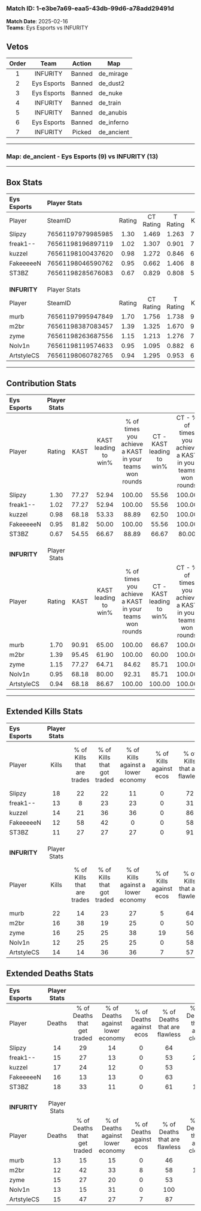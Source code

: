 ### Match ID: 1-e3be7a69-eaa5-43db-99d6-a78add29491d  
**Match Date**: 2025-02-16  
**Teams**: Eys Esports vs INFURITY  

## Vetos  

| Order | Team | Action | Map |
| :---: | :--: | :----: | --- |
| 1 | INFURITY | Banned | de_mirage |
| 2 | Eys Esports | Banned | de_dust2 |
| 3 | Eys Esports | Banned | de_nuke |
| 4 | INFURITY | Banned | de_train |
| 5 | INFURITY | Banned | de_anubis |
| 6 | Eys Esports | Banned | de_inferno |
| 7 | INFURITY | Picked | de_ancient |

---  

### **Map**: de_ancient - Eys Esports (9) vs INFURITY (13)  
---  

## Box Stats  

| **Eys Esports** | Player Stats      |        |           |          |       |       |       |         |        |      |     |
| :- | :- | :-: | :-: | :-: | :-: | :-: | :-: | :-: | :-: | :-: | :-: |
| Player          | SteamID           | Rating | CT Rating | T Rating | KAST  |  ADR  | Kills | Assists | Deaths | K/D  | HS% |
| Slipzy          | 76561197979985985 |  1.30  |   1.469   |  1.263   | 77.27 | 87.7  |  18   |    6    |   14   | 1.29 | 38  |
| freak1--        | 76561198196897119 |  1.02  |   1.307   |  0.901   | 77.27 | 67.4  |  13   |    6    |   15   | 0.87 | 30  |
| kuzzel          | 76561198100437620 |  0.98  |   1.272   |  0.846   | 68.18 | 75.6  |  14   |    9    |   17   | 0.82 | 14  |
| FakeeeeeN       | 76561198046590762 |  0.95  |   0.662   |  1.406   | 81.82 | 55.4  |  12   |    7    |   16   | 0.75 | 33  |
| ST3BZ           | 76561198285676083 |  0.67  |   0.829   |  0.808   | 54.55 | 59.6  |  11   |    6    |   18   | 0.61 | 45  |
|                 |                   |        |           |          |       |       |       |         |        |      |     |
|                 |                   |        |           |          |       |       |       |         |        |      |     |
|                 |                   |        |           |          |       |       |       |         |        |      |     |
| **INFURITY**    | Player Stats      |        |           |          |       |       |       |         |        |      |     |
| Player          | SteamID           | Rating | CT Rating | T Rating | KAST  |  ADR  | Kills | Assists | Deaths | K/D  | HS% |
| murb            | 76561197995947849 |  1.70  |   1.756   |  1.738   | 90.91 | 119.5 |  22   |    9    |   13   | 1.69 | 59  |
| m2br            | 76561198387083457 |  1.39  |   1.325   |  1.670   | 95.45 | 82.1  |  16   |    6    |   12   | 1.33 | 50  |
| zyme            | 76561198263687556 |  1.15  |   1.213   |  1.276   | 77.27 | 79.8  |  16   |    1    |   15   | 1.07 | 62  |
| Nolv1n          | 76561198119574633 |  0.95  |   1.095   |  0.882   | 68.18 | 61.7  |  12   |    9    |   13   | 0.92 | 25  |
| ArtstyleCS      | 76561198060782765 |  0.94  |   1.295   |  0.953   | 68.18 | 57.3  |  14   |    2    |   15   | 0.93 | 42  |
---  

## Contribution Stats  

| **Eys Esports** | Player Stats |       |                      |                                                        |                           |                                                             |                          |                                                            |
| :- | :-: | :-: | :-: | :-: | :-: | :-: | :-: | :-: |
| Player          |    Rating    | KAST  | KAST leading to win% | % of times you achieve a KAST in your teams won rounds | CT - KAST leading to win% | CT - % of times you achieve a KAST in your teams won rounds | T - KAST leading to win% | T - % of times you achieve a KAST in your teams won rounds |
| Slipzy          |     1.30     | 77.27 |        52.94         |                         100.00                         |           55.56           |                           100.00                            |          50.00           |                           100.00                           |
| freak1--        |     1.02     | 77.27 |        52.94         |                         100.00                         |           55.56           |                           100.00                            |          50.00           |                           100.00                           |
| kuzzel          |     0.98     | 68.18 |        53.33         |                         88.89                          |           62.50           |                           100.00                            |          42.86           |                           75.00                            |
| FakeeeeeN       |     0.95     | 81.82 |        50.00         |                         100.00                         |           55.56           |                           100.00                            |          44.44           |                           100.00                           |
| ST3BZ           |     0.67     | 54.55 |        66.67         |                         88.89                          |           66.67           |                            80.00                            |          66.67           |                           100.00                           |
|                 |              |       |                      |                                                        |                           |                                                             |                          |                                                            |
|                 |              |       |                      |                                                        |                           |                                                             |                          |                                                            |
|                 |              |       |                      |                                                        |                           |                                                             |                          |                                                            |
| **INFURITY**    | Player Stats |       |                      |                                                        |                           |                                                             |                          |                                                            |
| Player          |    Rating    | KAST  | KAST leading to win% | % of times you achieve a KAST in your teams won rounds | CT - KAST leading to win% | CT - % of times you achieve a KAST in your teams won rounds | T - KAST leading to win% | T - % of times you achieve a KAST in your teams won rounds |
| murb            |     1.70     | 90.91 |        65.00         |                         100.00                         |           66.67           |                           100.00                            |          63.64           |                           100.00                           |
| m2br            |     1.39     | 95.45 |        61.90         |                         100.00                         |           60.00           |                           100.00                            |          63.64           |                           100.00                           |
| zyme            |     1.15     | 77.27 |        64.71         |                         84.62                          |           85.71           |                           100.00                            |          50.00           |                           71.43                            |
| Nolv1n          |     0.95     | 68.18 |        80.00         |                         92.31                          |           85.71           |                           100.00                            |          75.00           |                           85.71                            |
| ArtstyleCS      |     0.94     | 68.18 |        86.67         |                         100.00                         |          100.00           |                           100.00                            |          77.78           |                           100.00                           |
---  

## Extended Kills Stats  

| **Eys Esports** | Player Stats |                            |                            |                                    |                         |                              |                                 |                                       |                    |           |
| :- | :-: | :-: | :-: | :-: | :-: | :-: | :-: | :-: | :-: | :-: |
| Player          |    Kills     | % of Kills that are trades | % of Kills that got traded | % of Kills against a lower economy | % of Kills against ecos | % of Kills that are flawless | % of Kills that are close duels | % of Kills that are assisted by flash | Pistol Round Kills | AWP Kills |
| Slipzy          |      18      |             22             |             22             |                 11                 |            0            |              72              |               11                |                   0                   |         7          |     3     |
| freak1--        |      13      |             8              |             23             |                 23                 |            0            |              31              |                8                |                   0                   |         0          |     2     |
| kuzzel          |      14      |             21             |             36             |                 36                 |            0            |              86              |                0                |                   0                   |         0          |     0     |
| FakeeeeeN       |      12      |             58             |             42             |                 0                  |            0            |              58              |                8                |                   0                   |         0          |     1     |
| ST3BZ           |      11      |             27             |             27             |                 27                 |            0            |              91              |                0                |                   0                   |         0          |     1     |
|                 |              |                            |                            |                                    |                         |                              |                                 |                                       |                    |           |
|                 |              |                            |                            |                                    |                         |                              |                                 |                                       |                    |           |
|                 |              |                            |                            |                                    |                         |                              |                                 |                                       |                    |           |
| **INFURITY**    | Player Stats |                            |                            |                                    |                         |                              |                                 |                                       |                    |           |
| Player          |    Kills     | % of Kills that are trades | % of Kills that got traded | % of Kills against a lower economy | % of Kills against ecos | % of Kills that are flawless | % of Kills that are close duels | % of Kills that are assisted by flash | Pistol Round Kills | AWP Kills |
| murb            |      22      |             14             |             23             |                 27                 |            5            |              64              |                5                |                   0                   |         1          |     4     |
| m2br            |      16      |             38             |             19             |                 25                 |            0            |              50              |                6                |                   6                   |         0          |     2     |
| zyme            |      16      |             25             |             25             |                 38                 |           19            |              56              |               25                |                   6                   |         0          |     1     |
| Nolv1n          |      12      |             25             |             25             |                 25                 |            0            |              58              |               17                |                   0                   |         3          |     0     |
| ArtstyleCS      |      14      |             14             |             36             |                 36                 |            7            |              57              |                0                |                  14                   |         0          |     0     |
## Extended Deaths Stats  

| **Eys Esports** | Player Stats |                             |                                   |                          |                               |                            |                           |               |
| :- | :-: | :-: | :-: | :-: | :-: | :-: | :-: | :-: |
| Player          |    Deaths    | % of Deaths that get traded | % of Deaths against lower economy | % of Deaths against ecos | % of Deaths that are flawless | % of Deaths that are close | % of Deaths while blinded | Deaths to AWP |
| Slipzy          |      14      |             29              |                14                 |            0             |              64               |             7              |             7             |       1       |
| freak1--        |      15      |             27              |                13                 |            0             |              53               |             20             |             0             |       1       |
| kuzzel          |      17      |             24              |                12                 |            0             |              53               |             6              |            12             |       2       |
| FakeeeeeN       |      16      |             13              |                13                 |            0             |              63               |             6              |             6             |       0       |
| ST3BZ           |      18      |             33              |                11                 |            0             |              61               |             11             |             0             |       0       |
|                 |              |                             |                                   |                          |                               |                            |                           |               |
|                 |              |                             |                                   |                          |                               |                            |                           |               |
|                 |              |                             |                                   |                          |                               |                            |                           |               |
| **INFURITY**    | Player Stats |                             |                                   |                          |                               |                            |                           |               |
| Player          |    Deaths    | % of Deaths that get traded | % of Deaths against lower economy | % of Deaths against ecos | % of Deaths that are flawless | % of Deaths that are close | % of Deaths while blinded | Deaths to AWP |
| murb            |      13      |             15              |                15                 |            0             |              46               |             8              |             0             |       3       |
| m2br            |      12      |             42              |                33                 |            8             |              58               |             17             |             0             |       1       |
| zyme            |      15      |             27              |                20                 |            0             |              53               |             7              |             0             |       3       |
| Nolv1n          |      13      |             15              |                31                 |            0             |              100              |             0              |             0             |       0       |
| ArtstyleCS      |      15      |             47              |                27                 |            7             |              87               |             0              |             0             |       0       |

